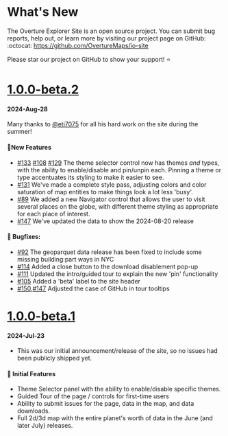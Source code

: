 # What's New
The Overture Explorer Site is an open source project. You can submit bug reports, help out, or learn more by visiting our project page on GitHub: :octocat: https://github.com/OvertureMaps/io-site

Please star our project on GitHub to show your support! ⭐️

<!--
# A.B.C
##### YYYY-MMM-DD

#### :newspaper: News
#### :mega: Release Highlights
#### :boom: Breaking Changes
#### :tada: New Features
#### :sparkles: Usability & Accessibility
#### :scissors: Operations
#### :camera: Street-Level
#### :white_check_mark: Validation
#### :bug: Bugfixes
#### :earth_asia: Localization
#### :hammer: Development
#### :hourglass: Performance
#### :mortar_board: Walkthrough / Help
#### :rocket: Presets
#### :popcorn: OSM
###### New Presets
###### Changed Presets
###### New and Changed Fields

[#xxxx]: https://github.com/OvertureMaps/io-site/issues/xxxx
[@xxxx]: https://github.com/xxxx
-->
# [1.0.0-beta.2](https://github.com/OvertureMaps/io-site/releases/tag/v1.0.0-beta.2)
#### 2024-Aug-28

Many thanks to [@eti7075] for all his hard work on the site during the summer! 

#### :tada:New Features
* [#133] [#108] [#129] The theme selector control now has themes *and* types, with the ability to enable/disable and pin/unpin each. Pinning a theme or type accentuates its styling to make it easier to see.
* [#131] We've made a complete style pass, adjusting colors and color saturation of map entities to make things look a lot less 'busy'. 
* [#89] We added a new Navigator control that allows the user to visit several places on the globe, with different theme styling as appropriate for each place of interest. 
* [#147] We've updated the data to show the 2024-08-20 release

#### :bug: Bugfixes:
  * [#92] The geoparquet data release has been fixed to include some missing building:part ways in NYC
  * [#114] Added a close button to the download disablement pop-up
  * [#111] Updated the intro/guided tour to explain the new 'pin' functionality 
  * [#105] Added a 'beta' label to the site header
  * [#150],[#147] Adjusted the case of GitHub in tour tooltips


[#151]: https://github.com/OvertureMaps/io-site/issues/151
[#147]: https://github.com/OvertureMaps/io-site/issues/147
[#133]: https://github.com/OvertureMaps/io-site/issues/133
[#131]: https://github.com/OvertureMaps/io-site/issues/131
[#114]: https://github.com/OvertureMaps/io-site/issues/114
[#111]: https://github.com/OvertureMaps/io-site/issues/111
[#105]: https://github.com/OvertureMaps/io-site/issues/105
[#150]: https://github.com/OvertureMaps/io-site/issues/150
[#108]: https://github.com/OvertureMaps/io-site/issues/108
[#129]: https://github.com/OvertureMaps/io-site/issues/129
[#89]: https://github.com/OvertureMaps/io-site/issues/89
[#92]: https://github.com/OvertureMaps/io-site/issues/92
[@eti7075]: https://github.com/eti7075


# [1.0.0-beta.1](https://github.com/OvertureMaps/io-site/releases/tag/v1.0.0-beta.1)
#### 2024-Jul-23
* This was our initial announcement/release of the site, so no issues had been publicly shipped yet. 

#### :tada: Initial Features
* Theme Selector panel with the ability to enable/disable specific themes. 
* Guided Tour of the page / controls for first-time users
* Ability to submit issues for the page, data in the map, and data downloads.
* Full 2d/3d map with the entire planet's worth of data in the June (and later July) releases. 
